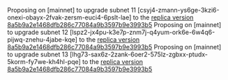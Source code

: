 Proposing on [mainnet] to upgrade subnet 11 [csyj4-zmann-ys6ge-3kzi6-onexi-obayx-2fvak-zersm-euci4-6pslt-lae] to the [replica version 8a5b9a2e1468dfb286c77084a9b3597b9e3993b5](https://github.com/dfinity/ic/commit/35dd8f93dec82662ed4df35664a9c0be6dbf203a)
Proposing on [mainnet] to upgrade subnet 12 [lspz2-jx4pu-k3e7p-znm7j-q4yum-ork6e-6w4q6-pijwq-znehu-4jabe-kqe] to the [replica version 8a5b9a2e1468dfb286c77084a9b3597b9e3993b5](https://github.com/dfinity/ic/commit/35dd8f93dec82662ed4df35664a9c0be6dbf203a)
Proposing on [mainnet] to upgrade subnet 13 [lhg73-sax6z-2zank-6oer2-575lz-zgbxx-ptudx-5korm-fy7we-kh4hl-pqe] to the [replica version 8a5b9a2e1468dfb286c77084a9b3597b9e3993b5](https://github.com/dfinity/ic/commit/35dd8f93dec82662ed4df35664a9c0be6dbf203a)
